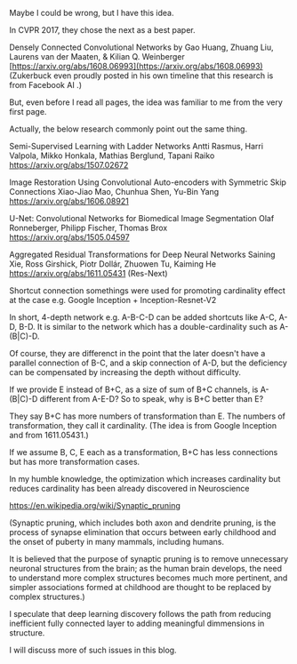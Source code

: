 Maybe I could be wrong, but I have this idea.

In CVPR 2017, they chose the next as a best paper.

Densely Connected Convolutional Networks by Gao Huang, Zhuang Liu, Laurens van der Maaten, & Kilian Q. Weinberger
[https://arxiv.org/abs/1608.06993](https://arxiv.org/abs/1608.06993)
(Zukerbuck even proudly posted in his own timeline that this research is from Facebook AI .)

But, even before I read all pages, the idea was familiar to me from the very first page.

Actually, the below research commonly point out the same thing.

Semi-Supervised Learning with Ladder Networks
Antti Rasmus, Harri Valpola, Mikko Honkala, Mathias Berglund, Tapani Raiko
https://arxiv.org/abs/1507.02672

Image Restoration Using Convolutional Auto-encoders with Symmetric Skip Connections
Xiao-Jiao Mao, Chunhua Shen, Yu-Bin Yang
https://arxiv.org/abs/1606.08921

U-Net: Convolutional Networks for Biomedical Image Segmentation
Olaf Ronneberger, Philipp Fischer, Thomas Brox
https://arxiv.org/abs/1505.04597

Aggregated Residual Transformations for Deep Neural Networks
Saining Xie, Ross Girshick, Piotr Dollár, Zhuowen Tu, Kaiming He
https://arxiv.org/abs/1611.05431
(Res-Next)

Shortcut connection somethings were used for promoting cardinality effect
at the case e.g. Google Inception + Inception-Resnet-V2

In short, 4-depth network e.g. A-B-C-D can be added shortcuts like A-C, A-D, B-D.
It is similar to the network which has a double-cardinality such as A-(B|C)-D.

Of course, they are differenct in the point that the later doesn't have a parallel connection of B-C,
and a skip connection of A-D,
but the deficiency can be compensated by increasing the depth without difficulty.

If we provide E instead of B+C, as a size of sum of B+C channels, 
is A-(B|C)-D different from A-E-D?
So to speak, why is B+C better than E?

They say B+C has more numbers of transformation than E.
The numbers of transformation, they call it cardinality.
(The idea is from Google Inception and from 1611.05431.)

If we assume B, C, E each as a transformation,
B+C has less connections but has more transformation cases.

In my humble knowledge,
the optimization which increases cardinality but reduces cardinality has been already discovered in Neuroscience 

https://en.wikipedia.org/wiki/Synaptic_pruning

(Synaptic pruning, which includes both axon and dendrite pruning, is the process of synapse elimination that occurs between early childhood and the onset of puberty in many mammals, including humans.

It is believed that the purpose of synaptic pruning is to remove unnecessary neuronal structures from the brain; as the human brain develops, the need to understand more complex structures becomes much more pertinent, and simpler associations formed at childhood are thought to be replaced by complex structures.)

I speculate that deep learning discovery follows the path from reducing inefficient fully connected layer to adding meaningful dimmensions in structure.

I will discuss more of such issues in this blog.
